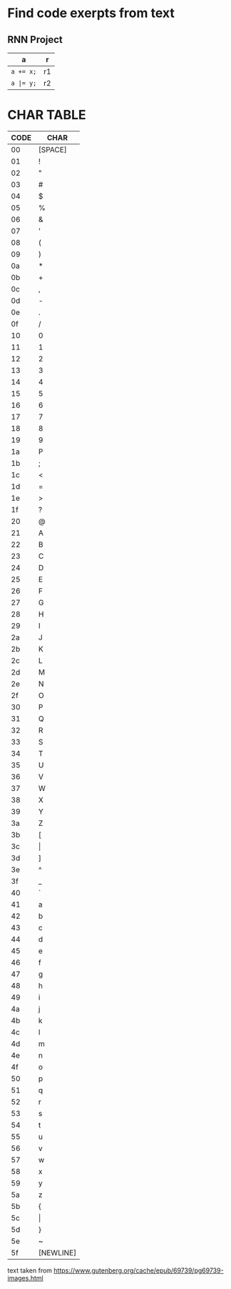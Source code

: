 # Find code exerpts from text
## RNN Project





|      a     |  r  
|------------|-----
| `a += x;`  |  r1
| `a \|= y;` |  r2

# CHAR TABLE

|CODE|CHAR|
|---|---|
|00|\[SPACE\]|
|01|!|
|02|"|
|03|#|
|04|$|
|05|%|
|06|&|
|07|'|
|08|(|
|09|)|
|0a|\*|
|0b|+|
|0c|,|
|0d|-|
|0e|.|
|0f|/|
|10|0|
|11|1|
|12|2|
|13|3|
|14|4|
|15|5|
|16|6|
|17|7|
|18|8|
|19|9|
|1a|P|
|1b|;|
|1c|<|
|1d|=|
|1e|>|
|1f|?|
|20|@|
|21|A|
|22|B|
|23|C|
|24|D|
|25|E|
|26|F|
|27|G|
|28|H|
|29|I|
|2a|J|
|2b|K|
|2c|L|
|2d|M|
|2e|N|
|2f|O|
|30|P|
|31|Q|
|32|R|
|33|S|
|34|T|
|35|U|
|36|V|
|37|W|
|38|X|
|39|Y|
|3a|Z|
|3b|\[|
|3c|\\|
|3d|\]|
|3e|^|
|3f|\_|
|40|\`|
|41|a|
|42|b|
|43|c|
|44|d|
|45|e|
|46|f|
|47|g|
|48|h|
|49|i|
|4a|j|
|4b|k|
|4c|l|
|4d|m|
|4e|n|
|4f|o|
|50|p|
|51|q|
|52|r|
|53|s|
|54|t|
|55|u|
|56|v|
|57|w|
|58|x|
|59|y|
|5a|z|
|5b|{|
|5c|\||
|5d|}|
|5e|\~|
|5f|\[NEWLINE\]|



text taken from https://www.gutenberg.org/cache/epub/69739/pg69739-images.html